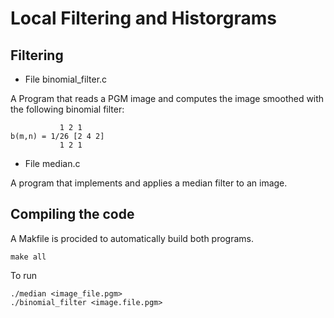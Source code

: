 # Local Filtering and Historgrams

## Filtering

* File binomial_filter.c

A Program that reads a PGM image and computes the image smoothed with the following binomial filter:
```
	       1 2 1
b(m,n) = 1/26 [2 4 2] 
	       1 2 1
```

* File median.c

A program that implements and applies a median filter to an image.


## Compiling the code

A Makfile is procided to automatically build both programs.

```
make all
```

To run

```
./median <image_file.pgm>
./binomial_filter <image.file.pgm>
```

